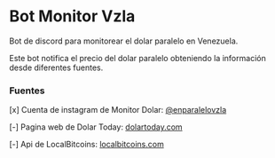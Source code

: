 # Bot Monitor Vzla

Bot de discord para monitorear el dolar paralelo en Venezuela.

Este bot notifica el precio del dolar paralelo obteniendo la información desde diferentes fuentes.

### Fuentes

[x] Cuenta de instagram de Monitor Dolar: [@enparalelovzla](https://www.instagram.com/enparalelovzla/)

[-] Pagina web de Dolar Today: [dolartoday.com](https://dolartoday.com/)

[-] Api de LocalBitcoins: [localbitcoins.com](https://localbitcoins.com/)
